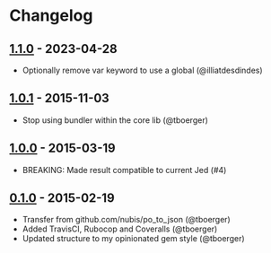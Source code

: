 # Changelog

## [1.1.0](https://github.com/webhippie/po_to_json/releases/tag/v1.0.1) - 2023-04-28

* Optionally remove var keyword to use a global (@illiatdesdindes)

## [1.0.1](https://github.com/webhippie/po_to_json/releases/tag/v1.0.1) - 2015-11-03

* Stop using bundler within the core lib (@tboerger)

## [1.0.0](https://github.com/webhippie/po_to_json/releases/tag/v1.0.0) - 2015-03-19

* BREAKING: Made result compatible to current Jed (#4)

## [0.1.0](https://github.com/webhippie/po_to_json/releases/tag/v0.1.0) - 2015-02-19

* Transfer from github.com/nubis/po_to_json (@tboerger)
* Added TravisCI, Rubocop and Coveralls (@tboerger)
* Updated structure to my opinionated gem style (@tboerger)
